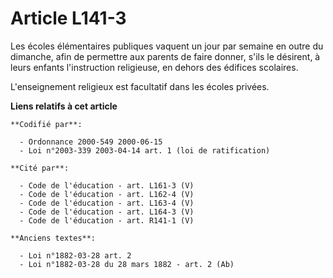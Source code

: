 # Article L141-3

Les écoles élémentaires publiques vaquent un jour par semaine en outre du dimanche, afin de permettre aux parents de faire
donner, s'ils le désirent, à leurs enfants l'instruction religieuse, en dehors des édifices scolaires.

L'enseignement religieux est facultatif dans les écoles privées.

**Liens relatifs à cet article**

	**Codifié par**:

	  - Ordonnance 2000-549 2000-06-15
	  - Loi n°2003-339 2003-04-14 art. 1 (loi de ratification)

	**Cité par**:

	  - Code de l'éducation - art. L161-3 (V)
	  - Code de l'éducation - art. L162-4 (V)
	  - Code de l'éducation - art. L163-4 (V)
	  - Code de l'éducation - art. L164-3 (V)
	  - Code de l'éducation - art. R141-1 (V)

	**Anciens textes**:

	  - Loi n°1882-03-28 art. 2
	  - Loi n°1882-03-28 du 28 mars 1882 - art. 2 (Ab)

